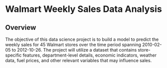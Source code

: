 # Walmart Weekly Sales Data Analysis

## Overview
The objective of this data science project is to build a model to predict the weekly sales for 45 Walmart stores over the time period spanning 2010-02-05 to 2012-10-26. The project will utilize a dataset that contains store-specific features, department-level details, economic indicators, weather data, fuel prices, and other relevant variables that may influence sales.
